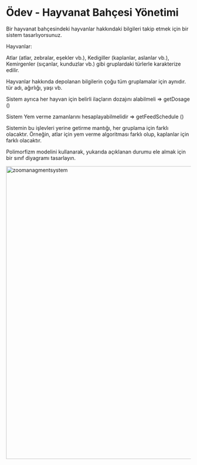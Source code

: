 # Ödev - Hayvanat Bahçesi Yönetimi

Bir hayvanat bahçesindeki hayvanlar hakkındaki bilgileri takip etmek için bir sistem tasarlıyorsunuz.

Hayvanlar:

Atlar (atlar, zebralar, eşekler vb.),
Kedigiller (kaplanlar, aslanlar vb.),
Kemirgenler (sıçanlar, kunduzlar vb.)
gibi gruplardaki türlerle karakterize edilir.

Hayvanlar hakkında depolanan bilgilerin çoğu tüm gruplamalar için aynıdır. tür adı, ağırlığı, yaşı vb.

Sistem ayrıca her hayvan için belirli ilaçların dozajını alabilmeli => getDosage ()

Sistem Yem verme zamanlarını hesaplayabilmelidir => getFeedSchedule ()

Sistemin bu işlevleri yerine getirme mantığı, her gruplama için farklı olacaktır. Örneğin, atlar için yem verme algoritması farklı olup, kaplanlar için farklı olacaktır.

Polimorfizm modelini kullanarak, yukarıda açıklanan durumu ele almak için bir sınıf diyagramı tasarlayın.

<img width="800" alt="zoomanagmentsystem" src="https://user-images.githubusercontent.com/66090171/221364270-ecc3259d-c469-4915-a8d9-4ef5527ecc43.png">
